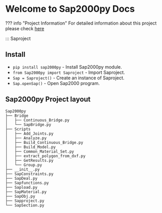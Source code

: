 # Welcome to Sap2000py Docs
??? info "Project Information"
    For detailed information about this project please check [here](./about/project.md)

::: Saproject

## Install

* `pip install sap2000py` - Install Sap2000py module.
* `from Sap2000py import Saproject` - Import Saproject.
* `Sap = Saproject()` - Create an instance of Saproject.
* `Sap.openSap()` - Open Sap2000 program.

## Sap2000py Project layout

    Sap2000py
    ├── Bridge
    │   ├── Continuous_Bridge.py
    │   └── SapBridge.py
    ├── Scripts
    │   ├── Add_Joints.py
    │   ├── Analyze.py
    │   ├── Build_Continuous_Bridge.py
    │   ├── Build_Model.py
    │   ├── Common_Material_Set.py
    │   ├── extract_polygon_from_dxf.py
    │   ├── GetResults.py
    │   └── Group.py
    ├── __init__.py
    ├── SapConstraints.py
    ├── SapDeal.py
    ├── Sapfunctions.py
    ├── Sapload.py
    ├── SapMaterial.py
    ├── SapObj.py
    ├── Sapproject.py
    └── SapSection.py


